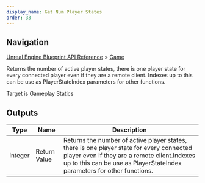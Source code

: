 ```yaml
---
display_name: Get Num Player States
order: 33
---
```

## Navigation

[Unreal Engine Blueprint API Reference](https://dev.epicgames.com/documentation/en-us/unreal-engine/BlueprintAPI) > [Game](https://dev.epicgames.com/documentation/en-us/unreal-engine/BlueprintAPI/Game)

Returns the number of active player states, there is one player state for every connected player even if they are a remote client.
Indexes up to this can be use as PlayerStateIndex parameters for other functions.

Target is Gameplay Statics

## Outputs

| Type | Name | Description |
| --- | --- | --- |
| integer | Return Value | Returns the number of active player states, there is one player state for every connected player even if they are a remote client.Indexes up to this can be use as PlayerStateIndex parameters for other functions. |
